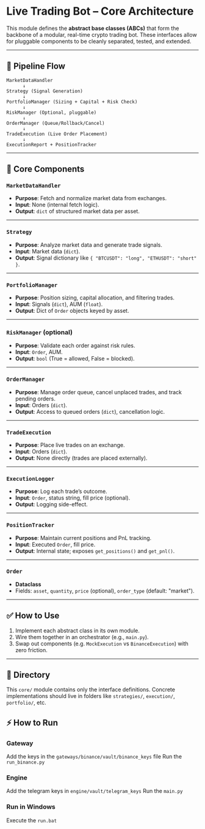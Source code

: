 # Live Trading Bot – Core Architecture

This module defines the **abstract base classes (ABCs)** that form the backbone of a modular, real-time crypto trading bot. These interfaces allow for pluggable components to be cleanly separated, tested, and extended.

---

## 🔁 Pipeline Flow

```
MarketDataHandler
      ↓
Strategy (Signal Generation)
      ↓
PortfolioManager (Sizing + Capital + Risk Check)
      ↓
RiskManager (Optional, pluggable)
      ↓
OrderManager (Queue/Rollback/Cancel)
      ↓
TradeExecution (Live Order Placement)
      ↓
ExecutionReport + PositionTracker
```

---

## 🧩 Core Components

### `MarketDataHandler`
- **Purpose**: Fetch and normalize market data from exchanges.
- **Input**: None (internal fetch logic).
- **Output**: `dict` of structured market data per asset.

---

### `Strategy`
- **Purpose**: Analyze market data and generate trade signals.
- **Input**: Market data (`dict`).
- **Output**: Signal dictionary like `{ "BTCUSDT": "long", "ETHUSDT": "short" }`.

---

### `PortfolioManager`
- **Purpose**: Position sizing, capital allocation, and filtering trades.
- **Input**: Signals (`dict`), AUM (`float`).
- **Output**: Dict of `Order` objects keyed by asset.

---

### `RiskManager` (optional)
- **Purpose**: Validate each order against risk rules.
- **Input**: `Order`, AUM.
- **Output**: `bool` (True = allowed, False = blocked).

---

### `OrderManager`
- **Purpose**: Manage order queue, cancel unplaced trades, and track pending orders.
- **Input**: Orders (`dict`).
- **Output**: Access to queued orders (`dict`), cancellation logic.

---

### `TradeExecution`
- **Purpose**: Place live trades on an exchange.
- **Input**: Orders (`dict`).
- **Output**: None directly (trades are placed externally).

---

### `ExecutionLogger`
- **Purpose**: Log each trade’s outcome.
- **Input**: `Order`, status string, fill price (optional).
- **Output**: Logging side-effect.

---

### `PositionTracker`
- **Purpose**: Maintain current positions and PnL tracking.
- **Input**: Executed `Order`, fill price.
- **Output**: Internal state; exposes `get_positions()` and `get_pnl()`.

---

### `Order`
- **Dataclass**
- Fields: `asset`, `quantity`, `price` (optional), `order_type` (default: "market").

---

## ✅ How to Use

1. Implement each abstract class in its own module.
2. Wire them together in an orchestrator (e.g., `main.py`).
3. Swap out components (e.g. `MockExecution` vs `BinanceExecution`) with zero friction.

---

## 📂 Directory

This `core/` module contains only the interface definitions. Concrete implementations should live in folders like `strategies/`, `execution/`, `portfolio/`, etc.



## ⚡ How to Run

### Gateway
Add the keys in the `gateways/binance/vault/binance_keys` file
Run the `run_binance.py`

### Engine
Add the telegram keys in `engine/vault/telegram_keys`
Run the `main.py`

### Run in Windows
Execute the `run.bat`

